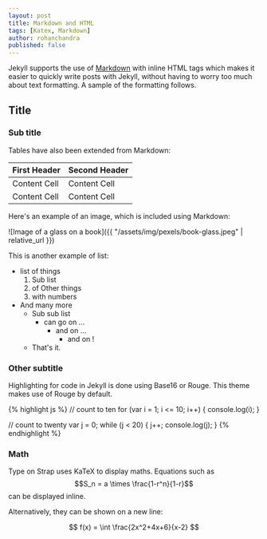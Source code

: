 ```yaml
---
layout: post
title: Markdown and HTML
tags: [Katex, Markdown]
author: rohanchandra
published: false
---
```


Jekyll supports the use of [Markdown](http://daringfireball.net/projects/markdown/syntax) with inline HTML tags which makes it easier to quickly write posts with Jekyll, without having to worry too much about text formatting. A sample of the formatting follows.

## Title

### Sub title

Tables have also been extended from Markdown:

First Header  | Second Header
------------- | -------------
Content Cell  | Content Cell
Content Cell  | Content Cell

Here's an example of an image, which is included using Markdown:

![Image of a glass on a book]({{ "/assets/img/pexels/book-glass.jpeg" | relative_url }})

This is another example of list:
 
 - list of things
   1. Sub list
   2. of Other things
   3. with numbers
 - And many more
   - Sub sub list
     - can go on ...
       - and on ...
         - and on !
   - That's it.
   
### Other subtitle

Highlighting for code in Jekyll is done using Base16 or Rouge. This theme makes use of Rouge by default.

{% highlight js %}
// count to ten
for (var i = 1; i <= 10; i++) {
    console.log(i);
}

// count to twenty
var j = 0;
while (j < 20) {
    j++;
    console.log(j);
}
{% endhighlight %}

### Math

Type on Strap uses KaTeX to display maths. Equations such as $$S_n = a \times \frac{1-r^n}{1-r}$$ can be displayed inline.

Alternatively, they can be shown on a new line:

$$ f(x) = \int \frac{2x^2+4x+6}{x-2} $$
